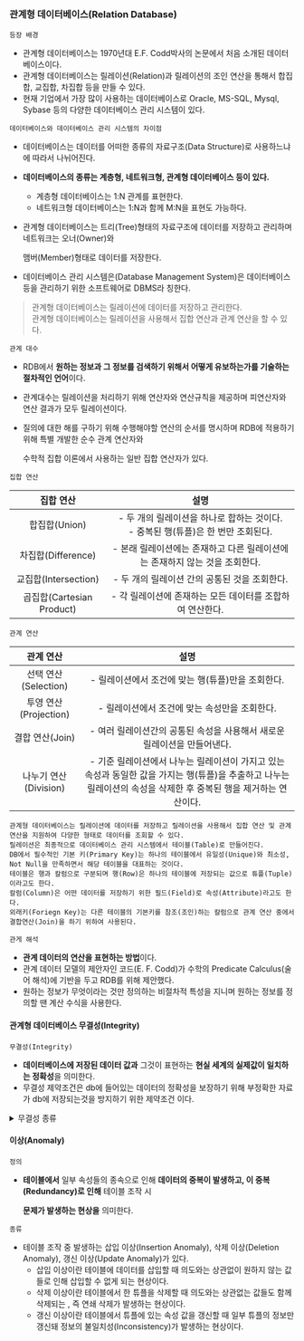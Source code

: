 ### 관계형 데이터베이스(Relation Database)
`등장 배경`
  - 관계형 데이터베이스는 1970년대 E.F. Codd박사의 논문에서 처음 소개된 데이터베이스이다.
  - 관계형 데이터베이스는 릴레이션(Relation)과 릴레이션의 조인 연산을 통해서 합집합, 교집합, 차집합 등을 만들 수 있다.
  - 현재 기업에서 가장 많이 사용하는 데이터베이스로 Oracle, MS-SQL, Mysql, Sybase 등의 다양한 데이터베이스 관리 시스템이 있다.

`데이터베이스와 데이터베이스 관리 시스템의 차이점`
  - 데이터베이스는 데이터를 어떠한 종류의 자료구조(Data Structure)로 사용하느냐에 따라서 나뉘어진다. 
  - **데이터베이스의 종류는 계층형, 네트워크형, 관계형 데이터베이스 등이 있다.** 
    - 계층형 데이터베이스는 1:N 관계를 표현한다.
    - 네트워크형 데이터베이스는 1:N과 함께 M:N을 표현도 가능하다. 
  - 관계형 데이터베이스는 트리(Tree)형태의 자료구조에 데이터를 저장하고 관리하며 네트워크는 오너(Owner)와 
  
    맴버(Member)형태로 데이터를 저장한다.
  - 데이터베이스 관리 시스템은(Database Management System)은 데이터베이스등을 관리하기 위한 소프트웨어로 DBMS라 칭한다.
    
> 관계형 데이터베이스는 릴레이션에 데이터를 저장하고 관리한다. <br>
> 관계형 데이터베이스는 릴레이션을 사용해서 집합 연산과 관계 연산을 할 수 있다.

`관계 대수`
  - RDB에서 **원하는 정보과 그 정보를 검색하기 위해서 어떻게 유보하는가를 기술하는 절차적인 언어**이다.
  - 관계대수는 릴레이션을 처리하기 위해 연산자와 연산규칙을 제공하며 피연산자와 연산 결과가 모두 릴레이션이다.
  - 질의에 대한 해를 구하기 위해 수행해야할 연산의 순서를 명시하며 RDB에 적용하기 위해 특별 개발한 순수 관계 연산자와

    수학적 집합 이론에서 사용하는 일반 집합 연산자가 있다.

`집합 연산`

|집합 연산| 설명|
|:--:|:--:|
|합집합(Union)| - 두 개의 릴레이션을 하나로 합하는 것이다. <br> - 중복된 행(튜플)은 한 번만 조회된다.|
|차집합(Difference)| - 본래 릴레이션에는 존재하고 다른 릴레이션에는 존재하지 않는 것을 조회한다.|
|교집합(Intersection)| - 두 개의 릴레이션 간의 공통된 것을 조회한다. |
|곱집합(Cartesian Product)| - 각 릴레이션에 존재하는 모든 데이터를 조합하여 연산한다.|

`관계 연산`

|관계 연산| 설명|
|:--:|:--:|
|선택 연산(Selection)| - 릴레이션에서 조건에 맞는 행(튜플)만을 조회한다.|
|투영 연산(Projection)| - 릴레이션에서 조건에 맞는 속성만을 조회한다.|
|결합 연산(Join)| - 여러 릴레이션간의 공통된 속성을 사용해서 새로운 릴레이션을 만들어낸다.|
|나누기 연산(Division)| - 기준 릴레이션에서 나누는 릴레이션이 가지고 있는 속성과 동일한 값을 가지는 행(튜플)을 추출하고 나누는 릴레이션의 속성을 삭제한 후 중복된 행을 제거하는 연산이다.|

```
관계형 데이터베이스는 릴레이션에 데이터를 저장하고 릴레이션을 사용해서 집합 연산 및 관계 연산을 지원하여 다양한 형태로 데이터를 조회할 수 있다.
릴레이션은 최종적으로 데이터베이스 관리 시스템에서 테이블(Table)로 만들어진다.
DB에서 필수적인 기본 키(Primary Key)는 하나의 테이블에서 유일성(Unique)와 최소성, Not Null을 만족하면서 해당 테이블을 대표하는 것이다.
테이블은 행과 칼럼으로 구분되며 행(Row)은 하나의 테이블에 저장되는 값으로 튜플(Tuple)이라고도 한다.
칼럼(Column)은 어떤 데이터를 저장하기 위한 필드(Field)로 속성(Attribute)라고도 한다.
외래키(Foriegn Key)는 다른 테이블의 기본키를 참조(조인)하는 칼럼으로 관계 연산 중에서 결합연산(Join)을 하기 위하여 사용된다.
```

`관게 해석`
  - **관계 데이터의 연산을 표현하는 방법**이다.
  - 관계 데이터 모델의 제안자인 코드(E. F. Codd)가 수학의 Predicate Calculus(술어 해석)에 기반을 두고 RDB를 위해 제안했다.
  - 원하는 정보가 무엇이라는 것만 정의하는 비절차적 특성을 지니며 원하는 정보를 정의할 땐 계산 수식을 사용한다.

#### 관계형 데이터베이스 무결성(Integrity)
`무결성(Integrity)`
  - **데이터베이스에 저장된 데이터 값과** 그것이 표현하는 **현실 세계의 실제값이 일치하는 정확성**을 의미한다.
  - 무결성 제약조건은 db에 들어있는 데이터의 정확성을 보장하기 위해 부정확한 자료가 db에 저장되는것을 방지하기 위한 제약조건 이다.

<details>
  <summary>무결성 종류</summary>
  <div>

   | 종류 | 설명|
   | :--: | :--: |
   | 개체 무결성 | 기본 테이블의 기본키를 구성하는 어떤 속성도 Null 값이나 중복값을 가질 수 없다는 규정 |
   | 참조 무결성 | 외래키 값은 Null이거나 참조 릴레이션의 기본키 값과 동일해야 함. <br> 릴레이션은 참조할 수 없는 외래키 값을 가질 수 없다는 규정 |
   | 도메인 무결성 | 주어진 속성 값이 정의된 도메인에 속한 값이어야 한다는 규정 |
   | 사용자 정의 무결성 | 속성 값들이 사용자가 정의한 제약조건에 만족되어야 한다는 규정 |
   | NULL 무결성 | 릴레이션의 특정 속성 값이 NULL이 될 수 없도록 하는 규정 |
   | 고유 무결성 | 릴레이션의 특정 속성에 대해 각 튜플이 갖는 속성값들이 서로 달라야 한다는 규정 |
   | 키 무결성 | 하나의 릴레이션에는 적어도 하나의 키가 존재해야 한다는 규정 |
   | 관계 무결성 | 릴레이션에 어느 한 튜플의 삽입 가능 여부 또는 한 릴레이션과 다른 릴레이션의 튜플들 사이의 관계에 대한 적절성 여부를 지정한 규정 | 

  </div>
</details>

#### 이상(Anomaly)
`정의`
  - **테이블에서** 일부 속성들의 종속으로 인해 **데이터의 중복이 발생하고, 이 중복(Redundancy)로 인해** 테이블 조작 시

    **문제가 발생하는 현상을** 의미한다.

`종류`
  - 테이블 조작 중 발생하는 삽입 이상(Insertion Anomaly), 삭제 이상(Deletion Anomaly), 갱신 이상(Update Anomaly)가 있다.
    - 삽입 이상이란 테이블에 데이터를 삽입할 때 의도와는 상관없이 원하지 않는 값들로 인해 삽입할 수 없게 되는 현상이다.
    - 삭제 이상이란 테이블에서 한 튜플을 삭제할 때 의도와는 상관없는 값들도 함께 삭제되는 , 즉 연쇄 삭제가 발생하는 현상이다.
    - 갱신 이상이란 테이블에서 튜플에 있는 속성 값을 갱신할 때 일부 튜플의 정보만 갱신돼 정보의 불일치성(Inconsistency)가 발생하는 현상이다.
